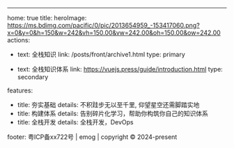 ---
home: true
title: 
heroImage: https://ms.bdimg.com/pacific/0/pic/2013654959_-153417060.png?x=0&y=0&h=150&w=242&vh=150.00&vw=242.00&oh=150.00&ow=242.00
actions:
  - text: 全栈知识
    link: /posts/front/archive1.html
    type: primary

  - text: 全栈知识体系
    link: https://vuejs.press/guide/introduction.html
    type: secondary

features:
  - title: 夯实基础
    details: 不积跬步无以至千里, 仰望星空还需脚踏实地
  - title: 构建体系
    details: 告别碎片化学习，帮助你构筑你自己的知识体系
  - title: 全栈开发
    details: 全栈开发，DevOps
  

footer: 粤ICP备xx722号 | emog | copyright © 2024-present
